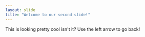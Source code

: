 ```yaml
---
layout: slide
title: "Welcome to our second slide!"
---
```

This is looking pretty cool isn't it?
Use the left arrow to go back!
